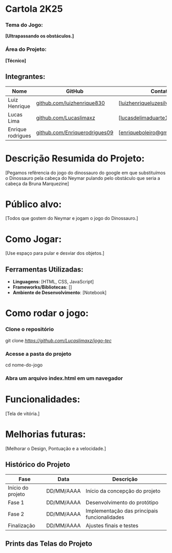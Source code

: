 # Cartola 2K25

### Tema do Jogo:
**[Ultrapassando os obstáculos.]**

### Área do Projeto:
**[Técnico]**

## Integrantes:
| Nome                 | GitHub                                                            | Contato                     |
|----------------------|-------------------------------------------------------------------|-----------------------------|
| Luiz Henrique        |[github.com/luizhenrique830](https://github.com/luizhenrique830)     |[luizhenriqueluzesilva@gmail.com]|
| Lucas Lima           |[github.com/Lucaslimaxz](https://github.com/Lucaslimaxz)               |[lucasdelimaduarte1@gmail.com]      |
| Enrique rodrigues    |[github.com/Enriquerodrigues09](https://github.com/Enriquerodrigues09)           |[enriqueboleiro@gmail.com] |

# Descrição Resumida do Projeto:
[Pegamos refêrencia do jogo do dinossauro do google em que substituímos o Dinossauro pela cabeça do Neymar pulando pelo obstáculo que seria a cabeça da Bruna Marquezine]

# Público alvo:
[Todos que gostem do Neymar e jogam o jogo do Dinossauro.]
# Como Jogar:
[Use espaço para pular e desviar dos objetos.]

## Ferramentas Utilizadas:
- **Linguagens**: [HTML, CSS, JavaScript]
- **Frameworks/Bibliotecas**: []
- **Ambiente de Desenvolvimento**: [Notebook]

# Como rodar o jogo:
### Clone o repositório
git clone *https://github.com/Lucaslimaxz/jogo-tec*
### Acesse a pasta do projeto
cd nome-do-jogo
### Abra um arquivo index.html em um navegador

# Funcionalidades:
[Tela de vitória.]

# Melhorias futuras:
[Melhorar o Design, Pontuação e a velocidade.]

## Histórico do Projeto
| Fase               | Data       |  Descrição                                   |
|--------------------|------------|----------------------------------------------|
| Início do projeto  | DD/MM/AAAA | Início da concepção do projeto               |
| Fase 1             | DD/MM/AAAA | Desenvolvimento do protótipo                 |
| Fase 2             | DD/MM/AAAA | Implementação das principais funcionalidades |
| Finalização        | DD/MM/AAAA | Ajustes finais e testes                      |

## Prints das Telas do Projeto
